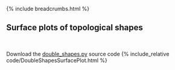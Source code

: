 {% include breadcrumbs.html %}

## Surface plots of topological shapes
<div class="header_line"><br/></div>

Download the [double_shapes.py](code/double_shapes.py) source code
{% include_relative code/DoubleShapesSurfacePlot.html %}
